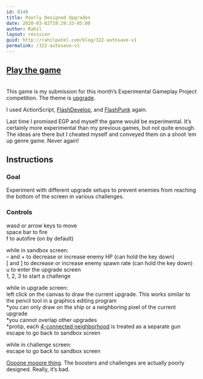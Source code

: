 ```yaml
---
id: 8148
title: Poorly Designed Upgrades
date: 2020-03-02T19:29:33-05:00
author: Rahil
layout: revision
guid: http://rahilpatel.com/blog/322-autosave-v1
permalink: /322-autosave-v1
---
```

## [Play the game](http://www.rahilpatel.com/poorly_designed_upgrades.html)

&nbsp;  
This game is my submission for this month&#8217;s Experimental Gameplay Project competition. The theme is [upgrade](http://experimentalgameplay.com/blog/2011/11/upgrade-in-november-2011/).

I used ActionScript, [FlashDevelop](http://www.flashdevelop.org/wikidocs/index.php?title=Main_Page), and [FlashPunk](http://flashpunk.net/ "FlashPunk") again.

Last time I promised EGP and myself the game would be experimental. It&#8217;s certainly more experimental than my previous games, but not quite enough. The ideas are there but I cheated myself and conveyed them on a shoot &#8217;em up genre game. Never again!

## Instructions

### Goal

Experiment with different upgrade setups to prevent enemies from reaching the bottom of the screen in various challenges.

### Controls

wasd or arrow keys to move  
space bar to fire  
f to autofire (on by default)

while in sandbox screen:  
&#8211; and + to decrease or increase enemy HP (can hold the key down)  
[ and ] to decrease or increase enemy spawn rate (can hold the key down)  
u to enter the upgrade screen  
1, 2, 3 to start a challenge

while in upgrade screen:  
left click on the canvas to draw the current upgrade. This works similar to the pencil tool in a graphics editing program  
*you can only draw on the ship or a neighboring pixel of the current upgrade  
*you cannot overlap other upgrades  
*protip, each [4-connected neighborhood](http://en.wikipedia.org/wiki/Von_Neumann_neighborhood) is treated as a separate gun  
escape to go back to sandbox screen

while in challenge screen:  
escape to go back to sandbox screen

[Oooone mooore thing](http://www.youtube.com/watch?v=AcmpjIfb0OQ). The boosters and challenges are actually poorly designed. Really, it&#8217;s bad.